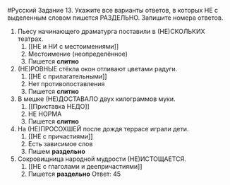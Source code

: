 #Русский 
Задание 13. Укажите все варианты ответов, в которых НЕ с выделенным словом пишется РАЗДЕЛЬНО. Запишите номера ответов.
1. Пьесу начинающего драматурга поставили в (НЕ)СКОЛЬКИХ театрах.
	1. [[НЕ и НИ с местоимениями]]
	2. Местоимение (неопределённое)
	3. Пишется **слитно**
2. (НЕ)РОВНЫЕ стёкла окон отливают цветами радуги.
	1. [[НЕ с прилагательными]]
	2. Нет противопоставления 
	3. Пишется **слитно**
3. В мешке (НЕ)ДОСТАВАЛО двух килограммов муки.
	1. [[Приставка НЕДО]]  
	2. НЕ НОРМА
	3. Пишется **слитно**
4. На (НЕ)ПРОСОХШЕЙ после дождя террасе играли дети.
	1. [[НЕ с причастиями]]
	2. Есть зависимое слов 
	3. Пишем **раздельно**
5. Сокровищница народной мудрости (НЕ)ИСТОЩАЕТСЯ.
	1. [[НЕ с глаголами и деепричастиями]]
	2. Пишется **раздельно**
Ответ: 45
